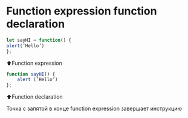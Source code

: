# Function expression function declaration

```jsx
let sayHI = function() {
alert(’Hello’)
};
```

⬆️Function expression

```jsx
function sayHI() { 
	alert (’Hello’) 
};
```

⬆️Function declaration

Точка с запятой в конце function expression завершает инструкцию